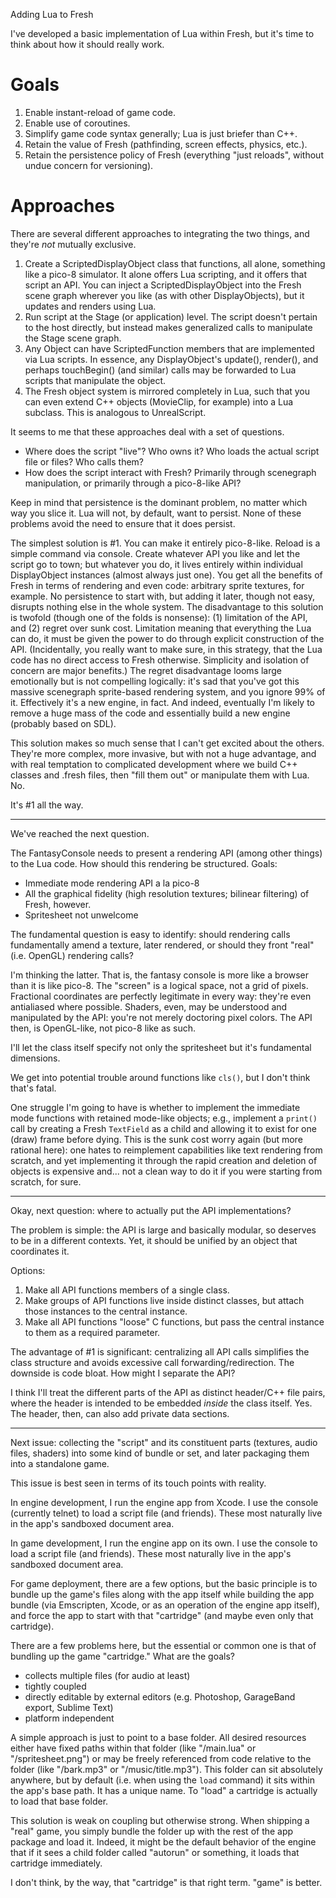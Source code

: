 Adding Lua to Fresh

I've developed a basic implementation of Lua within Fresh, but it's time to think about how it should really work.

# Goals

1. Enable instant-reload of game code.
2. Enable use of coroutines.
3. Simplify game code syntax generally; Lua is just briefer than C++.
4. Retain the value of Fresh (pathfinding, screen effects, physics, etc.).
5. Retain the persistence policy of Fresh (everything "just reloads", without undue concern for versioning).

# Approaches

There are several different approaches to integrating the two things, and they're _not_ mutually exclusive.

1. Create a ScriptedDisplayObject class that functions, all alone, something like a pico-8 simulator. It alone offers Lua scripting, and it offers that script an API. You can inject a ScriptedDisplayObject into the Fresh scene graph wherever you like (as with other DisplayObjects), but it updates and renders using Lua.
2. Run script at the Stage (or application) level. The script doesn't pertain to the host directly, but instead makes generalized calls to manipulate the Stage scene graph.
3. Any Object can have ScriptedFunction members that are implemented via Lua scripts. In essence, any DisplayObject's update(), render(), and perhaps touchBegin() (and similar) calls may be forwarded to Lua scripts that manipulate the object.
4. The Fresh object system is mirrored completely in Lua, such that you can even extend C++ objects (MovieClip, for example) into a Lua subclass. This is analogous to UnrealScript.

It seems to me that these approaches deal with a set of questions.

* Where does the script "live"? Who owns it? Who loads the actual script file or files? Who calls them?
* How does the script interact with Fresh? Primarily through scenegraph manipulation, or primarily through a pico-8-like API?

Keep in mind that persistence is the dominant problem, no matter which way you slice it. Lua will not, by default, want to persist. None of these problems avoid the need to ensure that it does persist.

The simplest solution is #1. You can make it entirely pico-8-like. Reload is a simple command via console. Create whatever API you like and let the script go to town; but whatever you do, it lives entirely within individual DisplayObject instances (almost always just one). You get all the benefits of Fresh in terms of rendering and even code: arbitrary sprite textures, for example. No persistence to start with, but adding it later, though not easy, disrupts nothing else in the whole system. The disadvantage to this solution is twofold (though one of the folds is nonsense): (1) limitation of the API, and (2) regret over sunk cost. Limitation meaning that everything the Lua can do, it must be given the power to do through explicit construction of the API. (Incidentally, you really want to make sure, in this strategy, that the Lua code has no direct access to Fresh otherwise. Simplicity and isolation of concern are major benefits.) The regret disadvantage looms large emotionally but is not compelling logically: it's sad that you've got this massive scenegraph sprite-based rendering system, and you ignore 99% of it. Effectively it's a new engine, in fact. And indeed, eventually I'm likely to remove a huge mass of the code and essentially build a new engine (probably based on SDL).

This solution makes so much sense that I can't get excited about the others. They're more complex, more invasive, but with not a huge advantage, and with real temptation to complicated development where we build C++ classes and .fresh files, then "fill them out" or manipulate them with Lua. No.

It's #1 all the way.


---------------------

We've reached the next question.

The FantasyConsole needs to present a rendering API (among other things) to the Lua code. How should this rendering be structured. Goals:

- Immediate mode rendering API a la pico-8
- All the graphical fidelity (high resolution textures; bilinear filtering) of Fresh, however.
- Spritesheet not unwelcome

The fundamental question is easy to identify: should rendering calls fundamentally amend a texture, later rendered, or should they front "real" (i.e. OpenGL) rendering calls?

I'm thinking the latter. That is, the fantasy console is more like a browser than it is like pico-8. The "screen" is a logical space, not a grid of pixels. Fractional coordinates are perfectly legitimate in every way: they're even antialiased where possible. Shaders, even, may be understood and manipulated by the API: you're not merely doctoring pixel colors. The API then, is OpenGL-like, not pico-8 like as such.

I'll let the class itself specify not only the spritesheet but it's fundamental dimensions.

We get into potential trouble around functions like `cls()`, but I don't think that's fatal.

One struggle I'm going to have is whether to implement the immediate mode functions with retained mode-like objects; e.g., implement a `print()` call by creating a Fresh `TextField` as a child and allowing it to exist for one (draw) frame before dying. This is the sunk cost worry again (but more rational here): one hates to reimplement capabilities like text rendering from scratch, and yet implementing it through the rapid creation and deletion of objects is expensive and... not a clean way to do it if you were starting from scratch, for sure.

---------------------------

Okay, next question: where to actually put the API implementations?

The problem is simple: the API is large and basically modular, so deserves to be in a different contexts. Yet, it should be unified by an object that coordinates it.

Options:

1. Make all API functions members of a single class.
2. Make groups of API functions live inside distinct classes, but attach those instances to the central instance.
3. Make all API functions "loose" C functions, but pass the central instance to them as a required parameter.

The advantage of #1 is significant: centralizing all API calls simplifies the class structure and avoids excessive call forwarding/redirection. The downside is code bloat. How might I separate the API?

I think I'll treat the different parts of the API as distinct header/C++ file pairs, where the header is intended to be embedded _inside_ the class itself. Yes. The header, then, can also add private data sections.

-------------------

Next issue: collecting the "script" and its constituent parts (textures, audio files, shaders) into some kind of bundle or set, and later packaging them into a standalone game.

This issue is best seen in terms of its touch points with reality.

In engine development, I run 
the engine app from Xcode. I use the console (currently telnet) to load a script file (and friends). These most naturally live in the app's sandboxed document area.

In game development, I run the engine app on its own. I use the console to load a script file (and friends). These most naturally live in the app's sandboxed document area.

For game deployment, there are a few options, but the basic principle is to bundle up the game's files along with the app itself while building the app bundle (via Emscripten, Xcode, or as an operation of the engine app itself), and force the app to start with that "cartridge" (and maybe even only that cartridge).

There are a few problems here, but the essential or common one is that of bundling up the game "cartridge." What are the goals?

- collects multiple files (for audio at least)
- tightly coupled
- directly editable by external editors (e.g. Photoshop, GarageBand export, Sublime Text)
- platform independent

A simple approach is just to point to a base folder. All desired resources either have fixed paths within that folder (like "/main.lua" or "/spritesheet.png") or may be freely referenced from code relative to the folder (like "/bark.mp3" or "/music/title.mp3"). This folder can sit absolutely anywhere, but by default (i.e. when using the `load` command) it sits within the app's base path. It has a unique name. To "load" a cartridge is actually to load that base folder.

This solution is weak on coupling but otherwise strong. When shipping a "real" game, you simply bundle the folder up with the rest of the app package and load it. Indeed, it might be the default behavior of the engine that if it sees a child folder called "autorun" or something, it loads that cartridge immediately.

I don't think, by the way, that "cartridge" is that right term. "game" is better.